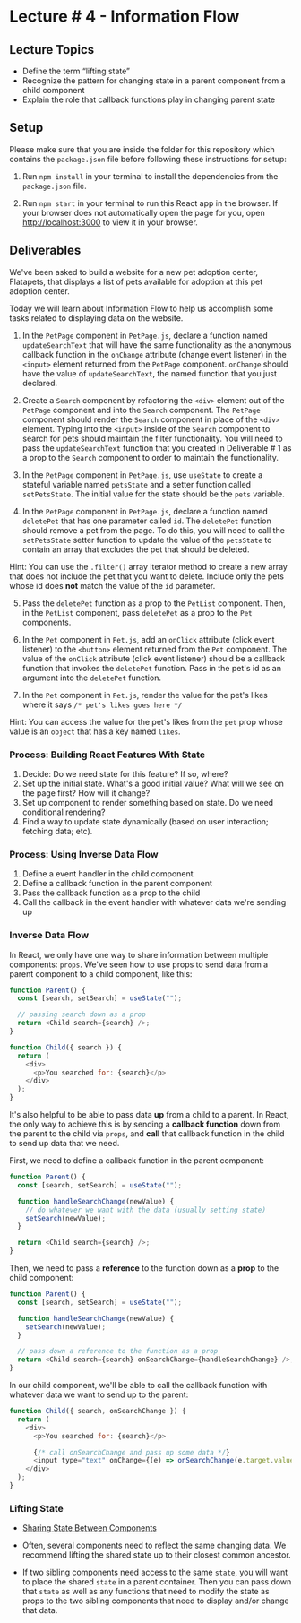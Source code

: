 # Lecture # 4 - Information Flow

## Lecture Topics

- Define the term “lifting state”
- Recognize the pattern for changing state in a parent component from a child component
- Explain the role that callback functions play in changing parent state

## Setup

Please make sure that you are inside the folder for this repository which contains the `package.json` file before following these instructions for setup:

1. Run `npm install` in your terminal to install the dependencies from the `package.json` file.

2. Run `npm start` in your terminal to run this React app in the browser. If your browser does not automatically open the page for you, open [http://localhost:3000](http://localhost:3000) to view it in your browser.

## Deliverables

We've been asked to build a website for a new pet adoption center, Flatapets, that displays a list of pets available for adoption at this pet adoption center.

Today we will learn about Information Flow to help us accomplish some tasks related to displaying data on the website.

1. In the `PetPage` component in `PetPage.js`, declare a function named `updateSearchText` that will have the same functionality as the anonymous callback function in the `onChange` attribute (change event listener) in the `<input>` element returned from the `PetPage` component. `onChange` should have the value of `updateSearchText`, the named function that you just declared.

2. Create a `Search` component by refactoring the `<div>` element out of the `PetPage` component and into the `Search` component. The `PetPage` component should render the `Search` component in place of the `<div>` element. Typing into the `<input>` inside of the `Search` component to search for pets should maintain the filter functionality. You will need to pass the `updateSearchText` function that you created in Deliverable # 1 as a prop to the `Search` component to order to maintain the functionality.

3. In the `PetPage` component in `PetPage.js`, use `useState` to create a stateful variable named `petsState` and a setter function called `setPetsState`. The initial value for the state should be the `pets` variable.

4. In the `PetPage` component in `PetPage.js`, declare a function named `deletePet` that has one parameter called `id`. The `deletePet` function should remove a pet from the page. To do this, you will need to call the `setPetsState` setter function to update the value of the `petsState` to contain an array that excludes the pet that should be deleted.

Hint: You can use the `.filter()` array iterator method to create a new array that does not include the pet that you want to delete. Include only the pets whose id does **not** match the value of the `id` parameter.

5. Pass the `deletePet` function as a prop to the `PetList` component. Then, in the `PetList` component, pass `deletePet` as a prop to the `Pet` components.

6. In the `Pet` component in `Pet.js`, add an `onClick` attribute (click event listener) to the `<button>` element returned from the `Pet` component. The value of the `onClick` attribute (click event listener) should be a callback function that invokes the `deletePet` function. Pass in the pet's id as an argument into the `deletePet` function.

7. In the `Pet` component in `Pet.js`, render the value for the pet's likes where it says `/* pet's likes goes here */`

Hint: You can access the value for the pet's likes from the `pet` prop whose value is an `object` that has a key named `likes`.

### Process: Building React Features With State

1. Decide: Do we need state for this feature? If so, where?
2. Set up the initial state. What's a good initial value? What will we see on the page first? How will it change?
3. Set up component to render something based on state. Do we need conditional rendering?
4. Find a way to update state dynamically (based on user interaction; fetching data; etc).

### Process: Using Inverse Data Flow

1. Define a event handler in the child component
2. Define a callback function in the parent component
3. Pass the callback function as a prop to the child
4. Call the callback in the event handler with whatever data we're sending up

### Inverse Data Flow

In React, we only have one way to share information between multiple components:
`props`. We've seen how to use props to send data from a parent component to a child component, like this:

```js
function Parent() {
  const [search, setSearch] = useState("");

  // passing search down as a prop
  return <Child search={search} />;
}

function Child({ search }) {
  return (
    <div>
      <p>You searched for: {search}</p>
    </div>
  );
}
```

It's also helpful to be able to pass data **up** from a child to a parent. In
React, the only way to achieve this is by sending a **callback function** down
from the parent to the child via `props`, and **call** that callback function in
the child to send up data that we need.

First, we need to define a callback function in the parent component:

```js
function Parent() {
  const [search, setSearch] = useState("");

  function handleSearchChange(newValue) {
    // do whatever we want with the data (usually setting state)
    setSearch(newValue);
  }

  return <Child search={search} />;
}
```

Then, we need to pass a **reference** to the function down as a **prop** to the
child component:

```js
function Parent() {
  const [search, setSearch] = useState("");

  function handleSearchChange(newValue) {
    setSearch(newValue);
  }

  // pass down a reference to the function as a prop
  return <Child search={search} onSearchChange={handleSearchChange} />;
}
```

In our child component, we'll be able to call the callback function with
whatever data we want to send up to the parent:

```js
function Child({ search, onSearchChange }) {
  return (
    <div>
      <p>You searched for: {search}</p>

      {/* call onSearchChange and pass up some data */}
      <input type="text" onChange={(e) => onSearchChange(e.target.value)} />
    </div>
  );
}
```

### Lifting State

- [Sharing State Between Components](https://react.dev/learn/sharing-state-between-components)

- Often, several components need to reflect the same changing data. We recommend lifting the shared state up to their closest common ancestor.
- If two sibling components need access to the same `state`, you will want to place the shared `state` in a parent container. Then you can pass down that `state` as well as any functions that need to modify the state as props to the two sibling components that need to display and/or change that data.
